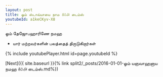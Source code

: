```yaml
---
layout: post
title: ஓம் ஸ்டாவ்யாயை நாம ௧௦௮ டைம்ஸ்
youtubeId: a1keCKyv-X8
---
```

 
 
 ஓம் தேஜோபஹாரிணே நமஹ  
 
 -  யார் மற்றவர்களின் பலத்தைத் திருடுகிறார்கள் 
 
  
 
  
 
 
 
 
 
 


{% include youtubePlayer.html id=page.youtubeId %}
 
[Next]({{ site.baseurl }}{% link  split2/_posts/2016-01-01-ஓம் யஞவாஹனாய நமஹ ௧௦௮ டைம்ஸ்.md%})
 
